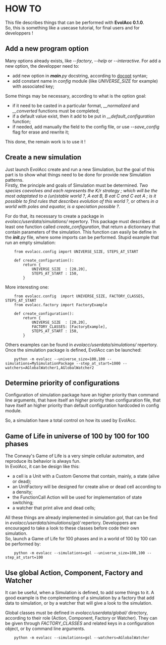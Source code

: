 # HOW TO
This file describes things that can be performed with __EvolAcc 0.1.0__.  
So, this is something like a usecase tutorial, for final users and for developpers !


## Add a new program option
Many options already exists, like *--factory*, *--help* or *--interactive*.
For add a new option, the developper need to:
- add new option in *__main__.py* docstring, according to [docopt](http://docopt.org/ ) syntax;
- add constant name in *config* module (like *UNIVERSE\_SIZE* for example) with associated key;
  
Some things may be necessary, according to what is the option goal:
- if it need to be casted in a particular format, *__normalized* and *__converted* functions must be completed;
- if a default value exist, then it add to be put in *__default_configuration* function;
- if needed, add manually the field to the config file, or use *--save_config* flag for erase and rewrite it;
  
This done, the remain work is to use it !  


## Create a new simulation 
Just launch EvolAcc create and run a new Simulation, but the goal of this part is to show what things need to be done for provide new Simulation patterns.  
Firstly, the principle and goals of Simulation must be determined. *Two species coevolves and each represents the K/r strategy ; 
which will be the most adaptated to a (un)stable world ?*, *A eat B, B eat C and C eat A ; is it possible to find rules that describes evolution of this world ?*, 
or others *in a world with poles and equator, is a speciation possible ?*.
  
For do that, its necessary to create a package in *evolacc/userdata/simulations/* repertory. 
This package must describes at least one function called *create_configuration*, that return a dictionnary that contain parameters of the simulation.
This function can easily be define in the *__init__.py* file, where some imports can be performed.
Stupid example that run an empty simulation:

        from evolacc.config import UNIVERSE_SIZE, STEPS_AT_START

        def create_configuration():
            return {
                UNIVERSE_SIZE  : [20,20],
                STEPS_AT_START : 150,
            }

More interesting one:

        from evolacc.config  import UNIVERSE_SIZE, FACTORY_CLASSES, STEPS_AT_START
        from evolacc.factory import FactoryExample

        def create_configuration():
            return {
                UNIVERSE_SIZE  : [20,20],
                FACTORY_CLASSES: [FactoryExample],
                STEPS_AT_START : 150,
            }

Others examples can be found in *evolacc/userdata/simulations/* repertory.
Once the simulation package is defined, EvolAcc can be launched:

        python -m evolacc --universe_size=100,100 --simulations=MySimulationPackage --step_at_start=1000 --watchers=AGlobalWatcher1,AGlobalWatcher2


## Determine priority of configurations
Configuration of simulation package have an higher priority than command line arguments, 
that have itself an higher priority than configuration file, 
that have itself an higher priority than default configuration hardcoded in config module.

So, a simulation have a total control on how its used by EvolAcc.


## Game of Life in universe of 100 by 100 for 100 phases
The Conway's Game of Life is a very simple cellular automaton, 
and reproduce its behavior is always fun.  
In EvolAcc, it can be design like this:
- a cell is a Unit with a Custom Genome that contain, mainly, a state (alive or dead);
- an UnitFactory will be designed for create alive or dead cell according to a density;
- the FunctionCall Action will be used for implementation of state switching; 
- a watcher that print alive and dead cells;

All these things are already implemented in simulation *gol*, that can be find in *evolacc/userdata/simulations/gol/* repertory.
Developpers are encouraged to take a look to these classes before code their own simulation.  
So, launch a Game of Life for 100 phases and in a world of 100 by 100 can be performed by:

        python -m evolacc --simulations=gol --universe_size=100,100 --step_at_start=100


## Use global Action, Component, Factory and Watcher
It can be useful, when a Simulation is defined, to add some things to it.
A good example is the complementing of a simulation by a factory that add data to simulation, or by a watcher that will give a look to the simulation.

Global classes must be defined in *evolacc/userdata/global/* directory, according to their role (Action, Component, Factory or Watcher).
They can be given through *FACTORY_CLASSES* and related keys in a configuration object, or by command line arguments.

        python -m evolacc --simulations=gol --watchers=AGlobalWatcher


